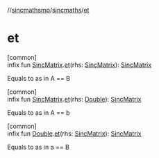 //[sincmathsmp](../../index.md)/[sincmaths](index.md)/[et](et.md)

# et

[common]\
infix fun [SincMatrix](-sinc-matrix/index.md).[et](et.md)(rhs: [SincMatrix](-sinc-matrix/index.md)): [SincMatrix](-sinc-matrix/index.md)

Equals to as in A == B

[common]\
infix fun [SincMatrix](-sinc-matrix/index.md).[et](et.md)(rhs: [Double](https://kotlinlang.org/api/latest/jvm/stdlib/kotlin/-double/index.html)): [SincMatrix](-sinc-matrix/index.md)

Equals to as in A == b

[common]\
infix fun [Double](https://kotlinlang.org/api/latest/jvm/stdlib/kotlin/-double/index.html).[et](et.md)(rhs: [SincMatrix](-sinc-matrix/index.md)): [SincMatrix](-sinc-matrix/index.md)

Equals to as in a == B
